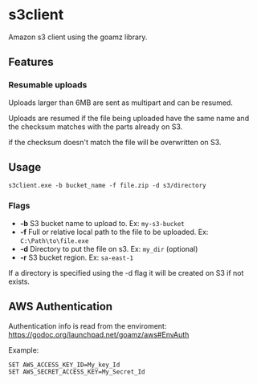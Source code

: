 s3client
========

Amazon s3 client using the goamz library.

## Features

### Resumable uploads

Uploads larger than 6MB are sent as multipart and can be resumed.

Uploads are resumed if the file being uploaded have the same name and the checksum matches with the parts already on S3.

if the checksum doesn't match the file will be overwritten on S3.

## Usage

    s3client.exe -b bucket_name -f file.zip -d s3/directory

### Flags

- **-b** S3 bucket name to upload to. Ex: `my-s3-bucket`
- **-f** Full or relative local path to the file to be uploaded. Ex: `C:\Path\to\file.exe`
- **-d** Directory to put the file on s3. Ex: `my_dir` (optional)
- **-r** S3 bucket region. Ex: `sa-east-1`

If a directory is specified using the -d flag it will be created on S3 if not exists.

## AWS Authentication

Authentication info is read from the enviroment: https://godoc.org/launchpad.net/goamz/aws#EnvAuth

Example:

    SET AWS_ACCESS_KEY_ID=My_key_Id
    SET AWS_SECRET_ACCESS_KEY=My_Secret_Id
